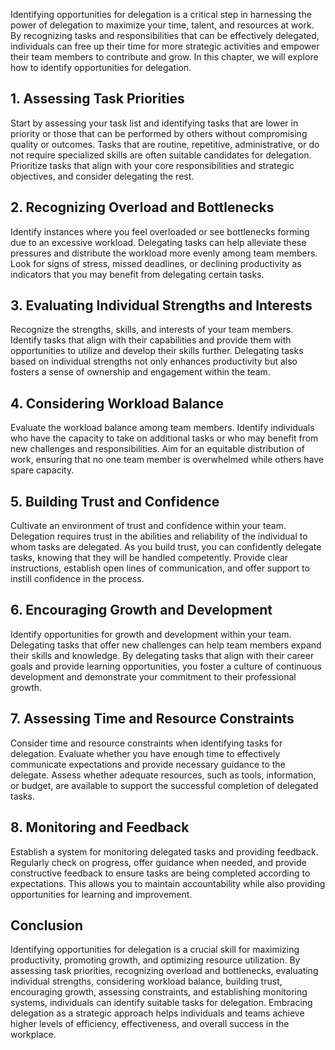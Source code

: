 
Identifying opportunities for delegation is a critical step in harnessing the power of delegation to maximize your time, talent, and resources at work. By recognizing tasks and responsibilities that can be effectively delegated, individuals can free up their time for more strategic activities and empower their team members to contribute and grow. In this chapter, we will explore how to identify opportunities for delegation.

**1. Assessing Task Priorities**
--------------------------------

Start by assessing your task list and identifying tasks that are lower in priority or those that can be performed by others without compromising quality or outcomes. Tasks that are routine, repetitive, administrative, or do not require specialized skills are often suitable candidates for delegation. Prioritize tasks that align with your core responsibilities and strategic objectives, and consider delegating the rest.

**2. Recognizing Overload and Bottlenecks**
-------------------------------------------

Identify instances where you feel overloaded or see bottlenecks forming due to an excessive workload. Delegating tasks can help alleviate these pressures and distribute the workload more evenly among team members. Look for signs of stress, missed deadlines, or declining productivity as indicators that you may benefit from delegating certain tasks.

**3. Evaluating Individual Strengths and Interests**
----------------------------------------------------

Recognize the strengths, skills, and interests of your team members. Identify tasks that align with their capabilities and provide them with opportunities to utilize and develop their skills further. Delegating tasks based on individual strengths not only enhances productivity but also fosters a sense of ownership and engagement within the team.

**4. Considering Workload Balance**
-----------------------------------

Evaluate the workload balance among team members. Identify individuals who have the capacity to take on additional tasks or who may benefit from new challenges and responsibilities. Aim for an equitable distribution of work, ensuring that no one team member is overwhelmed while others have spare capacity.

**5. Building Trust and Confidence**
------------------------------------

Cultivate an environment of trust and confidence within your team. Delegation requires trust in the abilities and reliability of the individual to whom tasks are delegated. As you build trust, you can confidently delegate tasks, knowing that they will be handled competently. Provide clear instructions, establish open lines of communication, and offer support to instill confidence in the process.

**6. Encouraging Growth and Development**
-----------------------------------------

Identify opportunities for growth and development within your team. Delegating tasks that offer new challenges can help team members expand their skills and knowledge. By delegating tasks that align with their career goals and provide learning opportunities, you foster a culture of continuous development and demonstrate your commitment to their professional growth.

**7. Assessing Time and Resource Constraints**
----------------------------------------------

Consider time and resource constraints when identifying tasks for delegation. Evaluate whether you have enough time to effectively communicate expectations and provide necessary guidance to the delegate. Assess whether adequate resources, such as tools, information, or budget, are available to support the successful completion of delegated tasks.

**8. Monitoring and Feedback**
------------------------------

Establish a system for monitoring delegated tasks and providing feedback. Regularly check on progress, offer guidance when needed, and provide constructive feedback to ensure tasks are being completed according to expectations. This allows you to maintain accountability while also providing opportunities for learning and improvement.

**Conclusion**
--------------

Identifying opportunities for delegation is a crucial skill for maximizing productivity, promoting growth, and optimizing resource utilization. By assessing task priorities, recognizing overload and bottlenecks, evaluating individual strengths, considering workload balance, building trust, encouraging growth, assessing constraints, and establishing monitoring systems, individuals can identify suitable tasks for delegation. Embracing delegation as a strategic approach helps individuals and teams achieve higher levels of efficiency, effectiveness, and overall success in the workplace.
